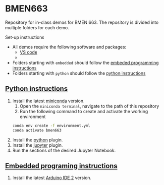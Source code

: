 # BMEN663
Repository for in-class demos for BMEN 663.
The repository is divided into multiple folders for each demo.

Set-up instructions
- All demos require the following software and packages:
    - [VS code](https://code.visualstudio.com/)
    - 
- Folders starting with `embedded` should follow the [embeded programming instructions](#embedded-programing-instructions)
- Folders starting with `python` should follow the [python instructions](#python-instructions)


## [Python instructions](#python-instructions)
1. Install the latest [miniconda](https://docs.anaconda.com/miniconda/install/) version.
    1. Open the `miniconda terminal`, navigate to the path of this repository
    2. Run the following command to create and activate the working environment
    ```bash
    conda env create -f environment.yml
    conda activate bmen663
    ```
2. Install the [python](https://marketplace.visualstudio.com/items?itemName=ms-python.python) plugin.
3. Install the [jupyter](https://marketplace.visualstudio.com/items?itemName=ms-toolsai.jupyter) plugin.
4. Run the sections of the desired Jupyter Notebook.

## [Embedded programing instructions](#embedded-programing-instructions)
1. Install the latest [Arduino IDE 2](https://www.arduino.cc/en/software) version.




